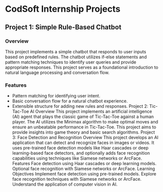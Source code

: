 # CodSoft Internship Projects
## Project 1: Simple Rule-Based Chatbot
### Overview
This project implements a simple chatbot that responds to user inputs based on predefined rules. The chatbot utilizes if-else statements and pattern matching techniques to identify user queries and provide appropriate responses. This project serves as a foundational introduction to natural language processing and conversation flow.
### Features
- Pattern matching for identifying user intent.
- Basic conversation flow for a natural chatbot experience.
- Extensible structure for adding new rules and responses.
Project 2: Tic-Tac-Toe AI
Overview
This project implements an artificial intelligence (AI) agent that plays the classic game of Tic-Tac-Toe against a human player. The AI utilizes the Minimax algorithm to make optimal moves and ensure an unbeatable performance in Tic-Tac-Toe. This project aims to provide insights into game theory and basic search algorithms.
Project 3: Face Detection and Recognition
Overview
This project develops an AI application that can detect and recognize faces in images or videos. It uses pre-trained face detection models like Haar cascades or deep learning-based face detectors, and optionally adds face recognition capabilities using techniques like Siamese networks or ArcFace.
Features
Face detection using Haar cascades or deep learning models.
Optional face recognition with Siamese networks or ArcFace.
Learning Objectives
Implement face detection using pre-trained models.
Explore face recognition techniques with Siamese networks or ArcFace.
Understand the application of computer vision in AI.
